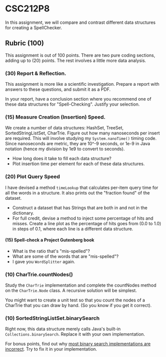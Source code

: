 # CSC212P8

In this assignment, we will compare and contrast different data structures for creating a SpellChecker.

## Rubric (100)

This assignment is out of 100 points. There are two pure coding sections, adding up to (20) points. The rest involves a little more data analysis.

### (30) Report & Reflection.

This assignment is more like a scientific investigation. Prepare a report with answers to these questions, and submit it as a PDF.

In your report, have a conclusion section where you recommend one of these data structures for "Spell-Checking". Justify your selection.

### (15) Measure Creation (Insertion) Speed.

We create a number of data structures: HashSet, TreeSet, SortedStringListSet, CharTrie. Figure out how many nanoseconds per insert are required. This will involve studying my ``System.nanoTime()`` timing code. Since nanoseconds are metric, they are 10^-9 seconds, or 1e-9 in Java notation (hence my division by 1e9 to convert to seconds).

- How long does it take to fill each data structure? 
- Plot insertion time per element for each of these data structures.


### (20) Plot Query Speed

I have devised a method ``timeLookup`` that calculates per-item query time for all the words in a structure. It also prints out the "fraction found" of the dataset. 

- Construct a dataset that has Strings that are both in and not in the dictionary.
- For full credit, devise a method to inject some percentage of hits and misses. Create a line plot as the percentage of hits goes from (0.0 to 1.0) in steps of 0.1, where each line is a different data structure.

#### (15) Spell-check a Project Gutenberg book
- What is the ratio that's "mis-spelled"?
- What are some of the words that are "mis-spelled"?
- I gave you ``WordSplitter`` again.

### (10) CharTrie.countNodes()

Study the ``CharTrie`` implementation and complete the countNodes method on the ``CharTrie.Node`` class. A recursive solution will be simplest.

You might want to create a unit test so that you count the nodes of a CharTrie that you can draw by hand. (So you know if you get it correct).

### (10) SortedStringListSet.binarySearch

Right now, this data structure merely calls Java's built-in ``Collections.binarySearch``. Replace it with your own implementation.

For bonus points, find out why [most binary search implementations are incorrect](https://ai.googleblog.com/2006/06/extra-extra-read-all-about-it-nearly.html). Try to fix it in your implementation.

